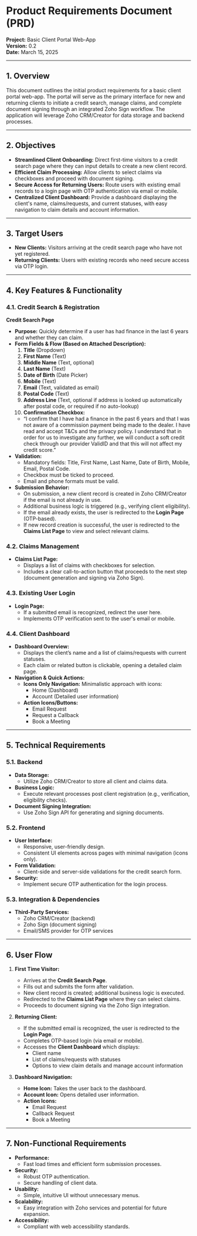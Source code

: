 # Product Requirements Document (PRD)
**Project:** Basic Client Portal Web-App  
**Version:** 0.2  
**Date:** March 15, 2025  

---

## 1. Overview
This document outlines the initial product requirements for a basic client portal web-app. The portal will serve as the primary interface for new and returning clients to initiate a credit search, manage claims, and complete document signing through an integrated Zoho Sign workflow. The application will leverage Zoho CRM/Creator for data storage and backend processes.

---

## 2. Objectives
- **Streamlined Client Onboarding:** Direct first-time visitors to a credit search page where they can input details to create a new client record.  
- **Efficient Claim Processing:** Allow clients to select claims via checkboxes and proceed with document signing.  
- **Secure Access for Returning Users:** Route users with existing email records to a login page with OTP authentication via email or mobile.  
- **Centralized Client Dashboard:** Provide a dashboard displaying the client's name, claims/requests, and current statuses, with easy navigation to claim details and account information.

---

## 3. Target Users
- **New Clients:** Visitors arriving at the credit search page who have not yet registered.  
- **Returning Clients:** Users with existing records who need secure access via OTP login.

---

## 4. Key Features & Functionality

### 4.1. Credit Search & Registration
**Credit Search Page**  
- **Purpose:** Quickly determine if a user has had finance in the last 6 years and whether they can claim.  
- **Form Fields & Flow (Based on Attached Description):**  
  1. **Title** (Dropdown)  
  2. **First Name** (Text)  
  3. **Middle Name** (Text, optional)  
  4. **Last Name** (Text)  
  5. **Date of Birth** (Date Picker)  
  6. **Mobile** (Text)  
  7. **Email** (Text, validated as email)  
  8. **Postal Code** (Text)  
  9. **Address Line** (Text, optional if address is looked up automatically after postal code, or required if no auto-lookup)  
  10. **Confirmation Checkbox:**  
     - “I confirm that I have had a finance in the past 6 years and that I was not aware of a commission payment being made to the dealer. I have read and accept T&Cs and the privacy policy. I understand that in order for us to investigate any further, we will conduct a soft credit check through our provider ValidID and that this will not affect my credit score.”  
- **Validation:**  
  - Mandatory fields: Title, First Name, Last Name, Date of Birth, Mobile, Email, Postal Code.  
  - Checkbox must be ticked to proceed.  
  - Email and phone formats must be valid.  
- **Submission Behavior:**  
  - On submission, a new client record is created in Zoho CRM/Creator if the email is not already in use.  
  - Additional business logic is triggered (e.g., verifying client eligibility).  
  - If the email already exists, the user is redirected to the **Login Page** (OTP-based).  
  - If new record creation is successful, the user is redirected to the **Claims List Page** to view and select relevant claims.  

### 4.2. Claims Management
- **Claims List Page:**  
  - Displays a list of claims with checkboxes for selection.  
  - Includes a clear call-to-action button that proceeds to the next step (document generation and signing via Zoho Sign).  

### 4.3. Existing User Login
- **Login Page:**  
  - If a submitted email is recognized, redirect the user here.  
  - Implements OTP verification sent to the user's email or mobile.  

### 4.4. Client Dashboard
- **Dashboard Overview:**  
  - Displays the client’s name and a list of claims/requests with current statuses.  
  - Each claim or related button is clickable, opening a detailed claim page.  
- **Navigation & Quick Actions:**  
  - **Icons Only Navigation:** Minimalistic approach with icons:  
    - Home (Dashboard)  
    - Account (Detailed user information)  
  - **Action Icons/Buttons:**  
    - Email Request  
    - Request a Callback  
    - Book a Meeting  

---

## 5. Technical Requirements

### 5.1. Backend
- **Data Storage:**  
  - Utilize Zoho CRM/Creator to store all client and claims data.  
- **Business Logic:**  
  - Execute relevant processes post client registration (e.g., verification, eligibility checks).  
- **Document Signing Integration:**  
  - Use Zoho Sign API for generating and signing documents.  

### 5.2. Frontend
- **User Interface:**  
  - Responsive, user-friendly design.  
  - Consistent UI elements across pages with minimal navigation (icons only).  
- **Form Validation:**  
  - Client-side and server-side validations for the credit search form.  
- **Security:**  
  - Implement secure OTP authentication for the login process.  

### 5.3. Integration & Dependencies
- **Third-Party Services:**  
  - Zoho CRM/Creator (backend)  
  - Zoho Sign (document signing)  
  - Email/SMS provider for OTP services  

---

## 6. User Flow

1. **First Time Visitor:**  
   - Arrives at the **Credit Search Page**.  
   - Fills out and submits the form after validation.  
   - New client record is created; additional business logic is executed.  
   - Redirected to the **Claims List Page** where they can select claims.  
   - Proceeds to document signing via the Zoho Sign integration.  

2. **Returning Client:**  
   - If the submitted email is recognized, the user is redirected to the **Login Page**.  
   - Completes OTP-based login (via email or mobile).  
   - Accesses the **Client Dashboard** which displays:  
     - Client name  
     - List of claims/requests with statuses  
     - Options to view claim details and manage account information  

3. **Dashboard Navigation:**  
   - **Home Icon:** Takes the user back to the dashboard.  
   - **Account Icon:** Opens detailed user information.  
   - **Action Icons:**  
     - Email Request  
     - Callback Request  
     - Book a Meeting  

---

## 7. Non-Functional Requirements
- **Performance:**  
  - Fast load times and efficient form submission processes.  
- **Security:**  
  - Robust OTP authentication.  
  - Secure handling of client data.  
- **Usability:**  
  - Simple, intuitive UI without unnecessary menus.  
- **Scalability:**  
  - Easy integration with Zoho services and potential for future expansion.  
- **Accessibility:**  
  - Compliant with web accessibility standards.  